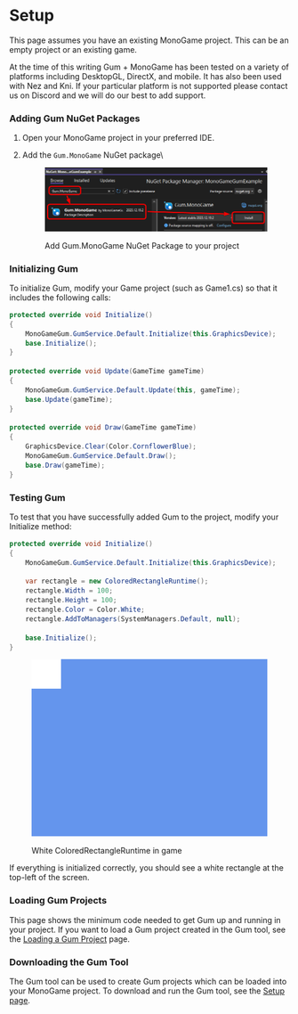 # Setup

This page assumes you have an existing MonoGame project. This can be an empty project or an existing game.

At the time of this writing Gum + MonoGame has been tested on a variety of platforms including DesktopGL, DirectX, and mobile. It has also been used with Nez and Kni. If your particular platform is not supported please contact us on Discord and we will do our best to add support.

### Adding Gum NuGet Packages

1. Open your MonoGame project in your preferred IDE.
2.  Add the `Gum.MonoGame` NuGet package\


    <figure><img src="../../.gitbook/assets/image (1) (1) (1) (1) (1) (1) (1) (1) (1) (1) (1) (1) (1) (1) (1) (1) (1) (1) (1) (1) (1) (1) (1) (1) (1) (1) (1) (1) (1) (1) (1) (1) (1) (1) (1).png" alt=""><figcaption><p>Add Gum.MonoGame NuGet Package to your project</p></figcaption></figure>

### Initializing Gum

To initialize Gum, modify your Game project (such as Game1.cs) so that it includes the following calls:

```csharp
protected override void Initialize()
{
    MonoGameGum.GumService.Default.Initialize(this.GraphicsDevice);
    base.Initialize();
}

protected override void Update(GameTime gameTime)
{
    MonoGameGum.GumService.Default.Update(this, gameTime);
    base.Update(gameTime);
}

protected override void Draw(GameTime gameTime)
{
    GraphicsDevice.Clear(Color.CornflowerBlue);
    MonoGameGum.GumService.Default.Draw();
    base.Draw(gameTime);
}
```

### Testing Gum

To test that you have successfully added Gum to the project, modify your Initialize method:

```csharp
protected override void Initialize()
{
    MonoGameGum.GumService.Default.Initialize(this.GraphicsDevice);

    var rectangle = new ColoredRectangleRuntime();
    rectangle.Width = 100;
    rectangle.Height = 100;
    rectangle.Color = Color.White;
    rectangle.AddToManagers(SystemManagers.Default, null);

    base.Initialize();
}
```

<figure><img src="../../.gitbook/assets/image (25).png" alt=""><figcaption><p>White ColoredRectangleRuntime in game</p></figcaption></figure>

If everything is initialized correctly, you should see a white rectangle at the top-left of the screen.

### Loading Gum Projects

This page shows the minimum code needed to get Gum up and running in your project. If you want to load a Gum project created in the Gum tool, see the [Loading a Gum Project](../loading-.gumx-gum-project.md) page.

### Downloading the Gum Tool

The Gum tool can be used to create Gum projects which can be loaded into your MonoGame project. To download and run the Gum tool, see the [Setup page](../../setup.md).

